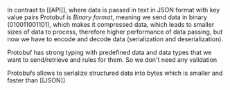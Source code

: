 In contrast to [[API]], where data is passed in text in JSON format with key value pairs
Protobuf is *Binary format*, meaning we send data in binary (010011001101), which makes it compressed data, which leads to smaller sizes of data to process, therefore higher performance of data passing, but now we have to encode and decode data (serialization and deserialization).

Protobuf has strong typing with predefined data and data types that we want to send/retrieve and rules for them.
So we don't need any validation

Protobufs allows to serialize structured data into bytes which is smaller and faster than [[JSON]]